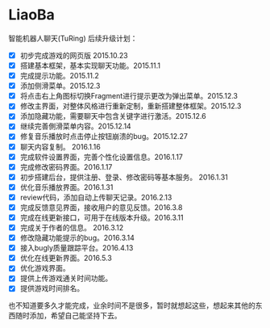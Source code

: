 # LiaoBa
智能机器人聊天(TuRing)
后续升级计划：
- [x] 初步完成游戏的网页版 2015.10.23
- [x] 搭建基本框架，基本实现聊天功能。2015.11.1
- [x] 完成提示功能。2015.11.2
- [x] 添加侧滑菜单。2015.12.3
- [x] 将点击右上角图标切换Fragment进行提示更改为弹出菜单。2015.12.3
- [x] 修改主界面，对整体风格进行重新定制，重新搭建整体框架。2015.12.3
- [x] 添加隐藏功能，需要聊天中包含关键字进行激活。2015.12.6
- [x] 继续完善側滑菜单内容。2015.12.14
- [x] 修复音乐播放时点击停止按钮崩溃的bug。2015.12.27
- [x] 聊天内容复制。 2016.1.16
- [x] 完成软件设置界面，完善个性化设置信息。2016.1.17
- [x] 完成修改密码界面。2016.1.17
- [x] 初步搭建后台，提供注册、登录、修改密码等基本服务。 2016.1.31
- [x] 优化音乐播放界面。2016.1.31
- [x] review代码，添加自动上传聊天记录。2016.2.13
- [x] 完成反馈意见界面，接收用户的意见反馈。2016.3.8
- [x] 完成在线更新接口，可用于在线版本升级。2016.3.11
- [x] 完成关于作者的信息。 2016.3.12
- [x] 修改隐藏功能提示的bug。2016.3.14
- [x] 接入bugly质量跟踪平台。2016.4.13
- [x] 优化在线更新界面。2016.5.3
- [X] 优化游戏界面。
- [X] 提供上传游戏通关时间功能。
- [X] 提供游戏时间排名。

也不知道要多久才能完成，业余时间不是很多，暂时就想起这些，想起来其他的东西随时添加，希望自己能坚持下去。
